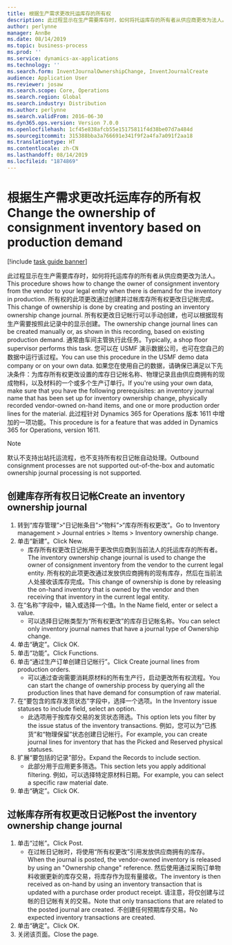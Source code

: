 ```yaml
---
title: 根据生产需求更改托运库存的所有权
description: 此过程显示在生产需要库存时，如何将托运库存的所有者从供应商更改为法人。
author: perlynne
manager: AnnBe
ms.date: 08/14/2019
ms.topic: business-process
ms.prod: ''
ms.service: dynamics-ax-applications
ms.technology: ''
ms.search.form: InventJournalOwnershipChange, InventJournalCreate
audience: Application User
ms.reviewer: josaw
ms.search.scope: Core, Operations
ms.search.region: Global
ms.search.industry: Distribution
ms.author: perlynne
ms.search.validFrom: 2016-06-30
ms.dyn365.ops.version: Version 7.0.0
ms.openlocfilehash: 1cf45e838afcb55e15175811f4d38be07d7a484d
ms.sourcegitcommit: 315388bba3a766691e341f9f2a4fa7a091f2aa18
ms.translationtype: HT
ms.contentlocale: zh-CN
ms.lasthandoff: 08/14/2019
ms.locfileid: "1874869"
---
```

# <a name="change-the-ownership-of-consignment-inventory-based-on-production-demand"></a><span data-ttu-id="04b4a-103">根据生产需求更改托运库存的所有权</span><span class="sxs-lookup"><span data-stu-id="04b4a-103">Change the ownership of consignment inventory based on production demand</span></span>

[!include [task guide banner](../../includes/task-guide-banner.md)]

<span data-ttu-id="04b4a-104">此过程显示在生产需要库存时，如何将托运库存的所有者从供应商更改为法人。</span><span class="sxs-lookup"><span data-stu-id="04b4a-104">This procedure shows how to change the owner of consignment inventory from the vendor to your legal entity when there is demand for the inventory in production.</span></span> <span data-ttu-id="04b4a-105">所有权的此项更改通过创建并过帐库存所有权更改日记帐完成。</span><span class="sxs-lookup"><span data-stu-id="04b4a-105">This change of ownership is done by creating and posting an inventory ownership change journal.</span></span> <span data-ttu-id="04b4a-106">所有权更改日记帐行可以手动创建，也可以根据现有生产需要按照此记录中的显示创建。</span><span class="sxs-lookup"><span data-stu-id="04b4a-106">The ownership change journal lines can be created manually or, as shown in this recording, based on existing production demand.</span></span> <span data-ttu-id="04b4a-107">通常由车间主管执行此任务。</span><span class="sxs-lookup"><span data-stu-id="04b4a-107">Typically, a shop floor supervisor performs this task.</span></span> <span data-ttu-id="04b4a-108">您可以在 USMF 演示数据公司，也可在您自己的数据中运行该过程。</span><span class="sxs-lookup"><span data-stu-id="04b4a-108">You can use this procedure in the USMF demo data company or on your own data.</span></span> <span data-ttu-id="04b4a-109">如果您在使用自己的数据，请确保已满足以下先决条件：为库存所有权更改设置的库存日记帐名称、物理记录且由供应商拥有的现成物料，以及材料的一个或多个生产订单行。</span><span class="sxs-lookup"><span data-stu-id="04b4a-109">If you're using your own data, make sure that you have the following prerequisites: an inventory journal name that has been set up for inventory ownership change, physically recorded vendor-owned on-hand items, and one or more production order lines for the material.</span></span> <span data-ttu-id="04b4a-110">此过程针对 Dynamics 365 for Operations 版本 1611 中增加的一项功能。</span><span class="sxs-lookup"><span data-stu-id="04b4a-110">This procedure is for a feature that was added in Dynamics 365 for Operations, version 1611.</span></span>

> [!NOTE]
> <span data-ttu-id="04b4a-111">默认不支持出站托运流程，也不支持所有权日记帐自动处理。</span><span class="sxs-lookup"><span data-stu-id="04b4a-111">Outbound consignment processes are not supported out-of-the-box and automatic ownership journal processing is not supported.</span></span>

## <a name="create-an-inventory-ownership-journal"></a><span data-ttu-id="04b4a-112">创建库存所有权日记帐</span><span class="sxs-lookup"><span data-stu-id="04b4a-112">Create an inventory ownership journal</span></span>
1. <span data-ttu-id="04b4a-113">转到“库存管理”>“日记帐条目”>“物料”>“库存所有权更改”。</span><span class="sxs-lookup"><span data-stu-id="04b4a-113">Go to Inventory management > Journal entries > Items > Inventory ownership change.</span></span>
2. <span data-ttu-id="04b4a-114">单击“新建”。</span><span class="sxs-lookup"><span data-stu-id="04b4a-114">Click New.</span></span>
    * <span data-ttu-id="04b4a-115">库存所有权更改日记帐用于更改供应商到当前法人的托运库存的所有者。</span><span class="sxs-lookup"><span data-stu-id="04b4a-115">The inventory ownership change journal is used to change the owner of consignment inventory from the vendor to the current legal entity.</span></span> <span data-ttu-id="04b4a-116">所有权的此项更改通过发放供应商拥有的现有库存，然后在当前法人处接收该库存完成。</span><span class="sxs-lookup"><span data-stu-id="04b4a-116">This change of ownership is done by releasing the on-hand inventory that is owned by the vendor and then receiving that inventory in the current legal entity.</span></span>  
3. <span data-ttu-id="04b4a-117">在“名称”字段中，输入或选择一个值。</span><span class="sxs-lookup"><span data-stu-id="04b4a-117">In the Name field, enter or select a value.</span></span>
    * <span data-ttu-id="04b4a-118">可以选择日记帐类型为“所有权更改”的库存日记帐名称。</span><span class="sxs-lookup"><span data-stu-id="04b4a-118">You can select only inventory journal names that have a journal type of Ownership change.</span></span>  
4. <span data-ttu-id="04b4a-119">单击“确定”。</span><span class="sxs-lookup"><span data-stu-id="04b4a-119">Click OK.</span></span>
5. <span data-ttu-id="04b4a-120">单击“功能”。</span><span class="sxs-lookup"><span data-stu-id="04b4a-120">Click Functions.</span></span>
6. <span data-ttu-id="04b4a-121">单击“通过生产订单创建日记帐行”。</span><span class="sxs-lookup"><span data-stu-id="04b4a-121">Click Create journal lines from production orders.</span></span>
    * <span data-ttu-id="04b4a-122">可以通过查询需要消耗原材料的所有生产行，启动更改所有权流程。</span><span class="sxs-lookup"><span data-stu-id="04b4a-122">You can start the change of ownership process by querying all the production lines that have demand for consumption of raw material.</span></span>  
7. <span data-ttu-id="04b4a-123">在“要包含的库存发货状态”字段中，选择一个选项。</span><span class="sxs-lookup"><span data-stu-id="04b4a-123">In the Inventory issue statuses to include field, select an option.</span></span>
    * <span data-ttu-id="04b4a-124">此选项用于按库存交易的发货状态筛选。</span><span class="sxs-lookup"><span data-stu-id="04b4a-124">This option lets you filter by the issue status of the inventory transactions.</span></span> <span data-ttu-id="04b4a-125">例如，您可以为“已拣货”和“物理保留”状态创建日记帐行。</span><span class="sxs-lookup"><span data-stu-id="04b4a-125">For example, you can create journal lines for inventory that has the Picked and Reserved physical statuses.</span></span>  
8. <span data-ttu-id="04b4a-126">扩展“要包括的记录”部分。</span><span class="sxs-lookup"><span data-stu-id="04b4a-126">Expand the Records to include section.</span></span>
    * <span data-ttu-id="04b4a-127">此部分用于应用更多筛选。</span><span class="sxs-lookup"><span data-stu-id="04b4a-127">This section lets you apply additional filtering.</span></span> <span data-ttu-id="04b4a-128">例如，可以选择特定原材料日期。</span><span class="sxs-lookup"><span data-stu-id="04b4a-128">For example, you can select a specific raw material date.</span></span>  
9. <span data-ttu-id="04b4a-129">单击“确定”。</span><span class="sxs-lookup"><span data-stu-id="04b4a-129">Click OK.</span></span>

## <a name="post-the-inventory-ownership-change-journal"></a><span data-ttu-id="04b4a-130">过帐库存所有权更改日记帐</span><span class="sxs-lookup"><span data-stu-id="04b4a-130">Post the inventory ownership change journal</span></span>
1. <span data-ttu-id="04b4a-131">单击“过帐”。</span><span class="sxs-lookup"><span data-stu-id="04b4a-131">Click Post.</span></span>
    * <span data-ttu-id="04b4a-132">在过帐日记帐时，将使用“所有权更改”引用发放供应商拥有的库存。</span><span class="sxs-lookup"><span data-stu-id="04b4a-132">When the journal is posted, the vendor-owned inventory is released by using an "Ownership change" reference.</span></span> <span data-ttu-id="04b4a-133">然后使用通过采购订单物料收据更新的库存交易，将库存作为现有量接收。</span><span class="sxs-lookup"><span data-stu-id="04b4a-133">The inventory is then received as on-hand by using an inventory transaction that is updated with a purchase order product receipt.</span></span> <span data-ttu-id="04b4a-134">请注意，将仅创建与过帐的日记帐有关的交易。</span><span class="sxs-lookup"><span data-stu-id="04b4a-134">Note that only transactions that are related to the posted journal are created.</span></span> <span data-ttu-id="04b4a-135">不创建任何预期库存交易。</span><span class="sxs-lookup"><span data-stu-id="04b4a-135">No expected inventory transactions are created.</span></span>  
2. <span data-ttu-id="04b4a-136">单击“确定”。</span><span class="sxs-lookup"><span data-stu-id="04b4a-136">Click OK.</span></span>
3. <span data-ttu-id="04b4a-137">关闭该页面。</span><span class="sxs-lookup"><span data-stu-id="04b4a-137">Close the page.</span></span>

